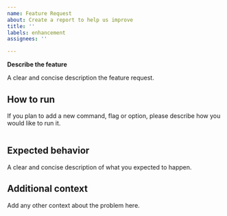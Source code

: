 ```yaml
---
name: Feature Request
about: Create a report to help us improve
title: ''
labels: enhancement
assignees: ''

---
```


**Describe the feature**

A clear and concise description the feature request.

## How to run

If you plan to add a new command, flag or option, please describe how you would like to run it.

```console

```

## Expected behavior

A clear and concise description of what you expected to happen.

## Additional context

Add any other context about the problem here.
